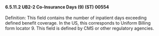 #### 6.5.11.2 UB2-2 Co-Insurance Days (9) (ST) 00554

Definition: This field contains the number of inpatient days exceeding defined benefit coverage. In the US, this corresponds to Uniform Billing form locator 9. This field is defined by CMS or other regulatory agencies.
